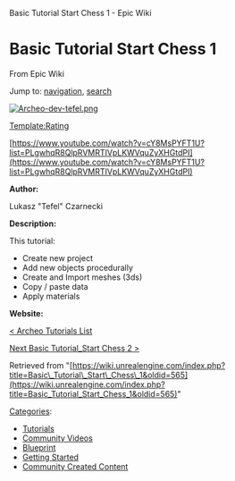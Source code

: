  Basic Tutorial Start Chess 1 - Epic Wiki             

 

Basic Tutorial Start Chess 1
============================

From Epic Wiki

Jump to: [navigation](#mw-head), [search](#p-search)

[![Archeo-dev-tefel.png](https://d26ilriwvtzlb.cloudfront.net/c/ce/Archeo-dev-tefel.png)](http://archeogame.com)

[Template:Rating](/index.php?title=Template:Rating&action=edit&redlink=1 "Template:Rating (page does not exist)")

<youtube width=853 height=480>[https://www.youtube.com/watch?v=cY8MsPYFT1U?list=PLgwhqR8QlpRVMRTIVpLKWVquZyXHGtdPI](https://www.youtube.com/watch?v=cY8MsPYFT1U?list=PLgwhqR8QlpRVMRTIVpLKWVquZyXHGtdPI)</youtube>

**Author:**

Lukasz "Tefel" Czarnecki

**Description:**

This tutorial:  

*   Create new project
*   Add new objects procedurally
*   Create and Import meshes (3ds)
*   Copy / paste data
*   Apply materials

**Website:**

[< Archeo Tutorials List](/index.php?title=Archeo_Tutorials_List "Archeo Tutorials List")

[Next Basic Tutorial\_Start Chess 2 >](/index.php?title=Basic_Tutorial_Start_Chess_2 "Basic Tutorial Start Chess 2")

Retrieved from "[https://wiki.unrealengine.com/index.php?title=Basic\_Tutorial\_Start\_Chess\_1&oldid=565](https://wiki.unrealengine.com/index.php?title=Basic_Tutorial_Start_Chess_1&oldid=565)"

[Categories](/index.php?title=Special:Categories "Special:Categories"):

*   [Tutorials](/index.php?title=Category:Tutorials&action=edit&redlink=1 "Category:Tutorials (page does not exist)")
*   [Community Videos](/index.php?title=Category:Community_Videos "Category:Community Videos")
*   [Blueprint](/index.php?title=Category:Blueprint "Category:Blueprint")
*   [Getting Started](/index.php?title=Category:Getting_Started "Category:Getting Started")
*   [Community Created Content](/index.php?title=Category:Community_Created_Content "Category:Community Created Content")